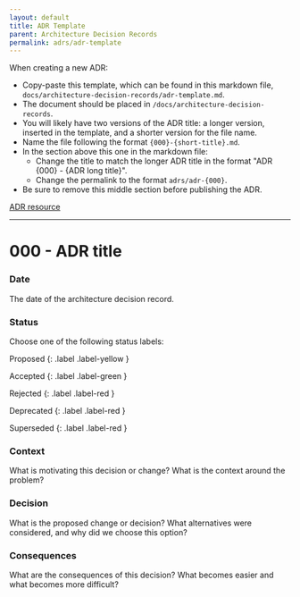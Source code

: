 ```yaml
---
layout: default
title: ADR Template
parent: Architecture Decision Records
permalink: adrs/adr-template
---
```


When creating a new ADR:

- Copy-paste this template, which can be found in this markdown file, `docs/architecture-decision-records/adr-template.md`.
- The document should be placed in `/docs/architecture-decision-records`.
- You will likely have two versions of the ADR title: a longer version, inserted in the template, and a shorter version for the file name.
- Name the file following the format `{000}-{short-title}.md`.
- In the section above this one in the markdown file:
  - Change the title to match the longer ADR title in the format "ADR {000} - {ADR long title}".
  - Change the permalink to the format `adrs/adr-{000}`.
- Be sure to remove this middle section before publishing the ADR.

[ADR resource](https://github.com/joelparkerhenderson/architecture-decision-record?tab=readme-ov-file)

---

# 000 - ADR title

### Date

The date of the architecture decision record.

### Status

Choose one of the following status labels:

Proposed
{: .label .label-yellow }

Accepted
{: .label .label-green }

Rejected
{: .label .label-red }

Deprecated
{: .label .label-red }

Superseded
{: .label .label-red }

### Context

What is motivating this decision or change? What is the context around the problem?

### Decision

What is the proposed change or decision? What alternatives were considered, and why did we choose this option?

### Consequences

What are the consequences of this decision? What becomes easier and what becomes more difficult?